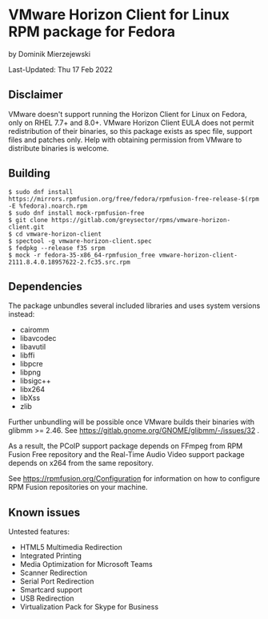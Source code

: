 VMware Horizon Client for Linux RPM package for Fedora
======================================================

by Dominik Mierzejewski

Last-Updated: Thu 17 Feb 2022

Disclaimer
----------
VMware doesn't support running the Horizon Client for Linux on Fedora, only on
RHEL 7.7+ and 8.0+.
VMware Horizon Client EULA does not permit redistribution of their binaries, so
this package exists as spec file, support files and patches only. Help with
obtaining permission from VMware to distribute binaries is welcome.

Building
--------
```
$ sudo dnf install https://mirrors.rpmfusion.org/free/fedora/rpmfusion-free-release-$(rpm -E %fedora).noarch.rpm
$ sudo dnf install mock-rpmfusion-free
$ git clone https://gitlab.com/greysector/rpms/vmware-horizon-client.git
$ cd vmware-horizon-client
$ spectool -g vmware-horizon-client.spec
$ fedpkg --release f35 srpm
$ mock -r fedora-35-x86_64-rpmfusion_free vmware-horizon-client-2111.8.4.0.18957622-2.fc35.src.rpm
```

Dependencies
------------
The package unbundles several included libraries and uses system versions
instead:
* cairomm
* libavcodec
* libavutil
* libffi
* libpcre
* libpng
* libsigc++
* libx264
* libXss
* zlib

Further unbundling will be possible once VMware builds their binaries with
glibmm >= 2.46. See https://gitlab.gnome.org/GNOME/glibmm/-/issues/32 .

As a result, the PCoIP support package depends on FFmpeg from RPM Fusion Free
repository and the Real-Time Audio Video support package depends on x264 from
the same repository.

See https://rpmfusion.org/Configuration for information on how to configure RPM
Fusion repositories on your machine.

Known issues
------------
Untested features:
* HTML5 Multimedia Redirection
* Integrated Printing
* Media Optimization for Microsoft Teams
* Scanner Redirection
* Serial Port Redirection
* Smartcard support
* USB Redirection
* Virtualization Pack for Skype for Business
